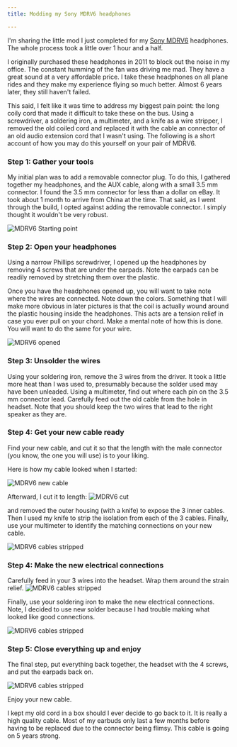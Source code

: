 ```yaml
---
title: Modding my Sony MDRV6 headphones

---
```


I'm sharing the little mod I just completed for my [Sony MDRV6](https://en.wikipedia.org/wiki/Sony_MDR-V6) headphones. The whole process took a little over 1 hour and a half.

I originally purchased these headphones in 2011 to block out the noise in my office. The constant humming of the fan was driving me mad. They have a great sound at a very affordable price. I take these headphones on all plane rides and they make my experience flying so much better. Almost 6 years later, they still haven't failed.

This said, I felt like it was time to address my biggest pain point: the long coily cord that made it difficult to take these on the bus. Using a screwdriver, a soldering iron, a multimeter, and a knife as a wire stripper, I removed the old coiled cord and replaced it with the cable an connector of an old audio extension cord that I wasn't using. The following is a short account of how you may do this yourself on your pair of MDRV6.

### Step 1: Gather your tools
My initial plan was to add a removable connector plug. To do this, I gathered together my headphones, and the AUX cable, along with a small 3.5 mm connector. I found the 3.5 mm connector for less than a dollar on eBay. It took about 1 month to arrive from China at the time. That said, as I went through the build, I opted against adding the removable connector. I simply thought it wouldn't be very robust.

![MDRV6 Starting point](/assets/mdrv6/mdrv6_01_start.jpg)

### Step 2: Open your headphones
Using a narrow Phillips screwdriver, I opened up the headphones by removing 4 screws that are under the earpads. Note the earpads can be readily removed by stretching them over the plastic.

Once you have the headphones opened up, you will want to take note where the wires are connected. Note down the colors. Something that I will make more obvious in later pictures is that the coil is actually wound around the plastic housing inside the headphones. This acts are a tension relief in case you ever pull on your chord. Make a mental note of how this is done. You will want to do the same for your wire.

![MDRV6 opened](/assets/mdrv6/mdrv6_02_open.jpg)


### Step 3: Unsolder the wires

Using your soldering iron, remove the 3 wires from the driver. It took a little more heat than I was used to, presumably because the solder used may have been unleaded. Using a multimeter, find out where each pin on the 3.5 mm connector lead. Carefully feed out the old cable from the hole in headset. Note that you should keep the two wires that lead to the right speaker as they are.


### Step 4: Get your new cable ready

Find your new cable, and cut it so that the length with the male connector (you know, the one you will use) is to your liking.

Here is how my cable looked when I started:

![MDRV6 new cable](/assets/mdrv6/mdrv6_03_new_cable.jpg)

Afterward, I cut it to length:
![MDRV6 cut](/assets/mdrv6/mdrv6_04_cut.jpg)

and removed the outer housing (with a knife) to expose the 3 inner cables. Then I used my knife to strip the isolation from each of the 3 cables. Finally, use your multimeter to identify the matching connections on your new cable.

![MDRV6 cables stripped](/assets/mdrv6/mdrv6_05_cables_stripped.jpg)


### Step 4: Make the new electrical connections

Carefully feed in your 3 wires into the headset. Wrap them around the strain relief.
![MDRV6 cables stripped](/assets/mdrv6/mdrv6_06_strain_relief.jpg)

Finally, use your soldering iron to make the new electrical connections. Note, I decided to use new solder because I had trouble making what looked like good connections.

![MDRV6 cables stripped](/assets/mdrv6/mdrv6_07_new_solder.jpg)

### Step 5: Close everything up and enjoy
The final step, put everything back together, the headset with the 4 screws, and put the earpads back on.

![MDRV6 cables stripped](/assets/mdrv6/mdrv6_08_finished.jpg)

Enjoy your new cable.

I kept my old cord in a box should I ever decide to go back to it. It is really a high quality cable. Most of my earbuds only last a few months before having to be replaced due to the connector being flimsy. This cable is going on 5 years strong.
